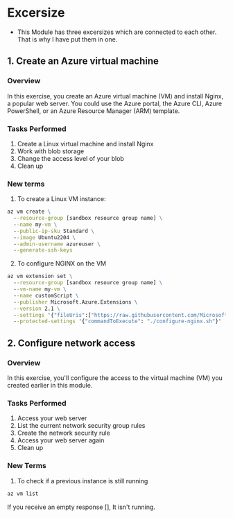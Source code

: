 # Excersize
- This Module has three excersizes which are connected to each other. That is why I have put them in one. 
## 1. Create an Azure virtual machine

### Overview
In this exercise, you create an Azure virtual machine (VM) and install Nginx, a popular web server. You could use the Azure portal, the Azure CLI, Azure PowerShell, or an Azure Resource Manager (ARM) template.

### Tasks Performed
1. Create a Linux virtual machine and install Nginx
2. Work with blob storage
3. Change the access level of your blob
4. Clean up

### New terms 

1. To create a Linux VM instance:
```cmd 
az vm create \
  --resource-group [sandbox resource group name] \
  --name my-vm \
  --public-ip-sku Standard \
  --image Ubuntu2204 \
  --admin-username azureuser \
  --generate-ssh-keys
```

2. To configure NGINX on the VM
```cmd 
az vm extension set \
  --resource-group [sandbox resource group name] \
  --vm-name my-vm \
  --name customScript \
  --publisher Microsoft.Azure.Extensions \
  --version 2.1 \
  --settings '{"fileUris":["https://raw.githubusercontent.com/MicrosoftDocs/mslearn-welcome-to-azure/master/configure-nginx.sh"]}' \
  --protected-settings '{"commandToExecute": "./configure-nginx.sh"}'
```

## 2. Configure network access

### Overview 
In this exercise, you'll configure the access to the virtual machine (VM) you created earlier in this module.

### Tasks Performed
1. Access your web server
2. List the current network security group rules
3. Create the network security rule
4. Access your web server again
5. Clean up

### New Terms

1.  To check if a previous instance is still running
```cmd
az vm list
```

If you receive an empty response [], It isn't running.